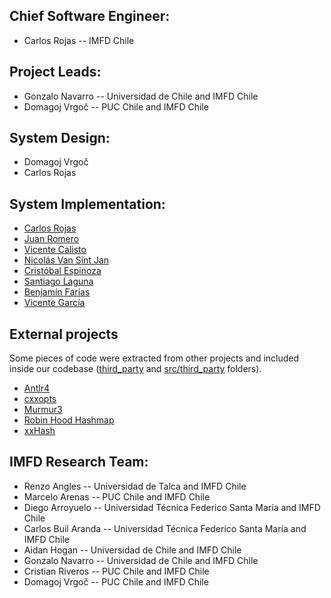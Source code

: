 ## Chief Software Engineer:
- Carlos Rojas -- IMFD Chile

## Project Leads:
- Gonzalo Navarro -- Universidad de Chile and IMFD Chile
- Domagoj Vrgoč -- PUC Chile and IMFD Chile

## System Design:
- Domagoj Vrgoč
- Carlos Rojas

## System Implementation:
- [Carlos Rojas](https://github.com/cirojas)
- [Juan Romero](https://github.com/jaromero6)
- [Vicente Calisto](https://github.com/VicenteVicente)
- [Nicolás Van Sint Jan](https://github.com/nicovsj)
- [Cristóbal Espinoza](https://github.com/caespinoza5)
- [Santiago Laguna](https://github.com/santilaguna)
- [Benjamín Farías](https://github.com/BFFV)
- [Vicente García](https://github.com/VicenteGM123)

## External projects
Some pieces of code were extracted from other projects and included inside our codebase ([third_party](third_party) and [src/third_party](src/third_party) folders).
- [Antlr4](https://github.com/antlr/antlr4)
- [cxxopts](https://github.com/jarro2783/cxxopts)
- [Murmur3](https://github.com/aappleby/smhasher)
- [Robin Hood Hashmap](https://github.com/martinus/robin-hood-hashing)
- [xxHash](https://github.com/Cyan4973/xxHash)

## IMFD Research Team:
- Renzo Angles -- Universidad de Talca and IMFD Chile
- Marcelo Arenas -- PUC Chile and IMFD Chile
- Diego Arroyuelo -- Universidad Técnica Federico Santa María and IMFD Chile
- Carlos Buil Aranda -- Universidad Técnica Federico Santa María and IMFD Chile
- Aidan Hogan -- Universidad de Chile and IMFD Chile
- Gonzalo Navarro -- Universidad de Chile and IMFD Chile
- Cristian Riveros -- PUC Chile and IMFD Chile
- Domagoj Vrgoč -- PUC Chile and IMFD Chile